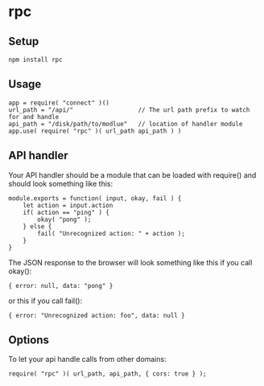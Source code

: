 
# rpc

## Setup

	npm install rpc

## Usage

	app = require( "connect" )()
	url_path = "/api/"					// The url path prefix to watch for and handle
	api_path = "/disk/path/to/modlue"	// location of handler module
	app.use( require( "rpc" )( url_path api_path ) )

## API handler

Your API handler should be a module that can be loaded with require()
and should look something like this:

	module.exports = function( input, okay, fail ) {
		let action = input.action
		if( action == "ping" ) {
			okay( "pong" );
		} else {
			fail( "Unrecognized action: " + action );
		}
	}

The JSON response to the browser will look something like this if
you call okay():

	{ error: null, data: "pong" }

or this if you call fail():

	{ error: "Unrecognized action: foo", data: null }


## Options

To let your api handle calls from other domains:

	require( "rpc" )( url_path, api_path, { cors: true } );



